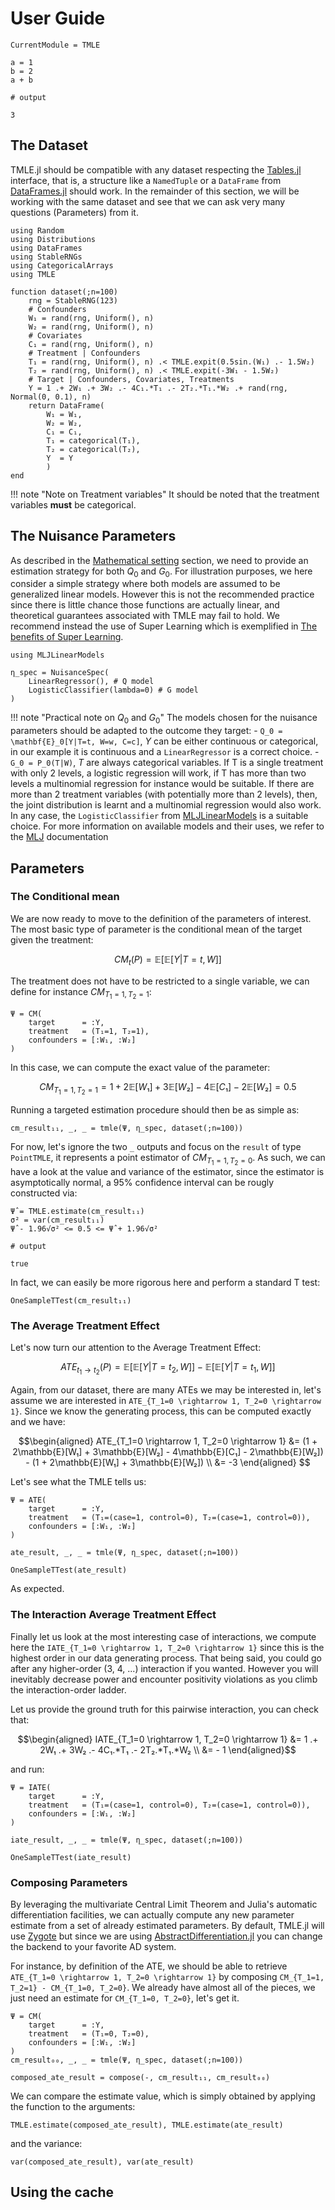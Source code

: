 # User Guide

```@meta
CurrentModule = TMLE
```

```jldoctest
a = 1
b = 2
a + b

# output

3
```

## The Dataset

TMLE.jl should be compatible with any dataset respecting the [Tables.jl](https://tables.juliadata.org/stable/) interface, that is, a structure like a `NamedTuple` or a `DataFrame` from [DataFrames.jl](https://dataframes.juliadata.org/stable/) should work. In the remainder of this section, we will be working with the same dataset and see that we can ask very many questions (Parameters) from it.

```jldoctest user-guide
using Random
using Distributions
using DataFrames
using StableRNGs
using CategoricalArrays
using TMLE

function dataset(;n=100)
    rng = StableRNG(123)
    # Confounders
    W₁ = rand(rng, Uniform(), n)
    W₂ = rand(rng, Uniform(), n)
    # Covariates
    C₁ = rand(rng, Uniform(), n)
    # Treatment | Confounders
    T₁ = rand(rng, Uniform(), n) .< TMLE.expit(0.5sin.(W₁) .- 1.5W₂)
    T₂ = rand(rng, Uniform(), n) .< TMLE.expit(-3W₁ - 1.5W₂)
    # Target | Confounders, Covariates, Treatments
    Y = 1 .+ 2W₁ .+ 3W₂ .- 4C₁.*T₁ .- 2T₂.*T₁.*W₂ .+ rand(rng, Normal(0, 0.1), n)
    return DataFrame(
        W₁ = W₁, 
        W₂ = W₂,
        C₁ = C₁,
        T₁ = categorical(T₁),
        T₂ = categorical(T₂),
        Y  = Y
        )
end
```

!!! note "Note on Treatment variables"
    It should be noted that the treatment variables **must** be categorical.

## The Nuisance Parameters

As described in the [Mathematical setting](@ref) section, we need to provide an estimation strategy for both $Q_0$ and $G_0$. For illustration purposes, we here consider a simple strategy where both models are assumed to be generalized linear models. However this is not the recommended practice since there is little chance those functions are actually linear, and theoretical guarantees associated with TMLE may fail to hold. We recommend instead the use of Super Learning which is exemplified in [The benefits of Super Learning](@ref).

```jldoctest user-guide
using MLJLinearModels

η_spec = NuisanceSpec(
    LinearRegressor(), # Q model
    LogisticClassifier(lambda=0) # G model
)
```

!!! note "Practical note on $Q_0$ and $G_0$"
    The models chosen for the nuisance parameters should be adapted to the outcome they target:
    - ``Q_0 = \mathbf{E}_0[Y|T=t, W=w, C=c]``, $Y$ can be either continuous or categorical, in our example it is continuous and a `LinearRegressor` is a correct choice.
    - ``G_0 = P_0(T|W)``, $T$ are always categorical variables. If T is a single treatment with only 2 levels, a logistic regression will work, if T has more than two levels a multinomial regression for instance would be suitable. If there are more than 2 treatment variables (with potentially more than 2 levels), then, the joint distribution is learnt and a multinomial regression would also work. In any case, the `LogisticClassifier` from [MLJLinearModels](https://juliaai.github.io/MLJLinearModels.jl/stable/) is a suitable choice.
    For more information on available models and their uses, we refer to the [MLJ](https://alan-turing-institute.github.io/MLJ.jl/dev/) documentation

## Parameters

### The Conditional mean

We are now ready to move to the definition of the parameters of interest. The most basic type of parameter is the conditional mean of the target given the treatment:

```math
CM_t(P) = \mathbb{E}[\mathbb{E}[Y|T=t, W]]
```

The treatment does not have to be restricted to a single variable, we can define for instance $CM_{T_1=1, T_2=1}$:

```jldoctest user-guide
Ψ = CM(
    target      = :Y,
    treatment   = (T₁=1, T₂=1),
    confounders = [:W₁, :W₂]
)
```

In this case, we can compute the exact value of the parameter:

```math
CM_{T_1=1, T_2=1} = 1 + 2\mathbb{E}[W₁] + 3\mathbb{E}[W₂] - 4\mathbb{E}[C₁] - 2\mathbb{E}[W₂] = 0.5
```

Running a targeted estimation procedure should then be as simple as:

```jldoctest user-guide
cm_result₁₁, _, _ = tmle(Ψ, η_spec, dataset(;n=100))
```

For now, let's ignore the two `_` outputs and focus on the `result` of type `PointTMLE`, it represents a point estimator of $CM_{T_1=1, T_2=0}$. As such, we can have a look at the value and variance of the estimator, since the estimator is asymptotically normal, a 95% confidence interval can be rougly constructed via:

```jldoctest user-guide
Ψ̂ = TMLE.estimate(cm_result₁₁)
σ² = var(cm_result₁₁)
Ψ̂ - 1.96√σ² <= 0.5 <= Ψ̂ + 1.96√σ²

# output

true
```

In fact, we can easily be more rigorous here and perform a standard T test:

```jldoctest user-guide
OneSampleTTest(cm_result₁₁)
```

### The Average Treatment Effect

Let's now turn our attention to the Average Treatment Effect:

```math
ATE_{t_1 \rightarrow t_2}(P) = \mathbb{E}[\mathbb{E}[Y|T=t_2, W]] - \mathbb{E}[\mathbb{E}[Y|T=t_1, W]]
```

Again, from our dataset, there are many ATEs we may be interested in, let's assume we are interested in ``ATE_{T_1=0 \rightarrow 1, T_2=0 \rightarrow 1}``. Since we know the generating process, this can be computed exactly and we have:

```math
\begin{aligned}
ATE_{T_1=0 \rightarrow 1, T_2=0 \rightarrow 1} &= (1 + 2\mathbb{E}[W₁] + 3\mathbb{E}[W₂] - 4\mathbb{E}[C₁] - 2\mathbb{E}[W₂]) - (1 + 2\mathbb{E}[W₁] + 3\mathbb{E}[W₂]) \\
                                               &= -3
\end{aligned}                                    
```

Let's see what the TMLE tells us:

```jldoctest user-guide
Ψ = ATE(
    target      = :Y,
    treatment   = (T₁=(case=1, control=0), T₂=(case=1, control=0)),
    confounders = [:W₁, :W₂]
)

ate_result, _, _ = tmle(Ψ, η_spec, dataset(;n=100))

OneSampleTTest(ate_result)
```

As expected.

### The Interaction Average Treatment Effect

Finally let us look at the most interesting case of interactions, we compute here the ``IATE_{T_1=0 \rightarrow 1, T_2=0 \rightarrow 1}`` since this is the highest order in our data generating process. That being said, you could go after any higher-order (3, 4, ...) interaction if you wanted. However you will inevitably decrease power and encounter positivity violations as you climb the interaction-order ladder.

Let us provide the ground truth for this pairwise interaction, you can check that:

```math
\begin{aligned}
IATE_{T_1=0 \rightarrow 1, T_2=0 \rightarrow 1} &= 1 .+ 2W₁ .+ 3W₂ .- 4C₁.*T₁ .- 2T₂.*T₁.*W₂ \\
                                                &= - 1
\end{aligned}
```

and run:

```jldoctest user-guide
Ψ = IATE(
    target      = :Y,
    treatment   = (T₁=(case=1, control=0), T₂=(case=1, control=0)),
    confounders = [:W₁, :W₂]
)

iate_result, _, _ = tmle(Ψ, η_spec, dataset(;n=100))

OneSampleTTest(iate_result)
```

### Composing Parameters

By leveraging the multivariate Central Limit Theorem and Julia's automatic differentiation facilities, we can actually compute any new parameter estimate from a set of already estimated parameters. By default, TMLE.jl will use [Zygote](https://fluxml.ai/Zygote.jl/latest/) but since we are using [AbstractDifferentiation.jl](https://github.com/JuliaDiff/AbstractDifferentiation.jl) you can change the backend to your favorite AD system.

For instance, by definition of the ATE, we should be able to retrieve ``ATE_{T_1=0 \rightarrow 1, T_2=0 \rightarrow 1}`` by composing ``CM_{T_1=1, T_2=1} - CM_{T_1=0, T_2=0}``. We already have almost all of the pieces, we just need an estimate for ``CM_{T_1=0, T_2=0}``, let's get it.

```jldoctest user-guide
Ψ = CM(
    target      = :Y,
    treatment   = (T₁=0, T₂=0),
    confounders = [:W₁, :W₂]
)
cm_result₀₀, _, _ = tmle(Ψ, η_spec, dataset(;n=100))
```

```jldoctest user-guide
composed_ate_result = compose(-, cm_result₁₁, cm_result₀₀)
```

We can compare the estimate value, which is simply obtained by applying the function to the arguments:

```jldoctest user-guide
TMLE.estimate(composed_ate_result), TMLE.estimate(ate_result)
```

and the variance:

```jldoctest user-guide
var(composed_ate_result), var(ate_result)
```

## Using the cache
